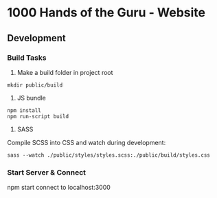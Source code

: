 # 1000 Hands of the Guru - Website

## Development

### Build Tasks

1. Make a build folder in project root

```
mkdir public/build
```

1. JS bundle

```
npm install
npm run-script build
```

1. SASS

Compile SCSS into CSS and watch during development:

```
sass --watch ./public/styles/styles.scss:./public/build/styles.css
```

### Start Server & Connect
npm start
connect to localhost:3000
